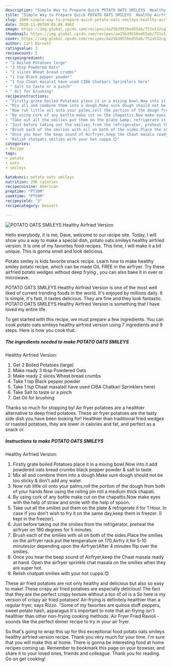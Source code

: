```yaml
---
description: "Simple Way to Prepare Quick POTATO OATS SMILEYS  Healthy Airfried Version"
title: "Simple Way to Prepare Quick POTATO OATS SMILEYS  Healthy Airfried Version"
slug: 1800-simple-way-to-prepare-quick-potato-oats-smileys-healthy-airfried-version
date: 2020-11-06T09:05:04.496Z
image: https://img-global.cpcdn.com/recipes/aa25b39556ed55ab/751x532cq70/potato-oats-smileys-healthy-airfried-version-recipe-main-photo.jpg
thumbnail: https://img-global.cpcdn.com/recipes/aa25b39556ed55ab/751x532cq70/potato-oats-smileys-healthy-airfried-version-recipe-main-photo.jpg
cover: https://img-global.cpcdn.com/recipes/aa25b39556ed55ab/751x532cq70/potato-oats-smileys-healthy-airfried-version-recipe-main-photo.jpg
author: Carl Barnett
ratingvalue: 3
reviewcount: 5
recipeingredient:
- "2 Boiled Potatoes large"
- "3 tbsp Powdered Oats"
- "2 slices Wheat bread crumbs"
- "1 tsp Black pepper powder"
- "1 tsp Chaat masalaI have used CIBA Chatkari Sprinklers here"
- " Salt to taste or a pinch"
- " Oil for brushing"
recipeinstructions:
- "Firstly grate boiled Potatoes place it in a mixing bowl.Now into it add powdered oats bread crumbs black pepper powder &amp; salt to taste."
- "Mix all and combine them into a dough.Make sure dough should not be too sticky &amp; don&#39;t add any water."
- "Now rub little oil onto your palms,roll the portion of the dough from both of your hands.Now using the rolling pin roll a medium thick chapati."
- "By using cork of any bottle make cut on the chapattis.Now make eyes with the help of straw and smile with the help of spoon."
- "Take out all the smilies put them on the plate &amp; refrigerate it for 1 Hour. In case if you don&#39;t wish to fry it on the same day,keep them in freezer. (I kept in the freezer)."
- "Just before taking out the smilies from the refrigerator, preheat the airfryer on 180 degrees for 5 minutes."
- "Brush each of the smilies with oil on both of the sides.Place the smilies on the airfryer rack.put the temperature on 170.Airfry it for 5-10 minutes(or depending upon the Airfryer)After 4 minutes flip over the smilies."
- "Once you hear the beep sound of Airfryer,keep the Chaat masala ready at hand. Open the airfryer sprinkle chat masala on the smilies when they are super hot."
- "Relish chatpati smilies with your hot cuppa.😊"
categories:
- Recipe
tags:
- potato
- oats
- smileys

katakunci: potato oats smileys 
nutrition: 296 calories
recipecuisine: American
preptime: "PT10M"
cooktime: "PT58M"
recipeyield: "3"
recipecategory: Dessert

---
```



![POTATO OATS SMILEYS 
Healthy Airfried Version](https://img-global.cpcdn.com/recipes/aa25b39556ed55ab/751x532cq70/potato-oats-smileys-healthy-airfried-version-recipe-main-photo.jpg)

Hello everybody, it is me, Dave, welcome to our recipe site. Today, I will show you a way to make a special dish, potato oats smileys 
healthy airfried version. It is one of my favorites food recipes. This time, I will make it a bit unique. This is gonna smell and look delicious.

Potato smiley is kids favorite snack recipe. Learn how to make healthy smiley potato recipe, which can be made OIL FREE in the airfryer. Try these airfried potato wedges without deep frying , you can also bake it in over or microwave.

POTATO OATS SMILEYS 
Healthy Airfried Version is one of the most well liked of current trending foods in the world. It's enjoyed by millions daily. It is simple, it's fast, it tastes delicious. They are fine and they look fantastic. POTATO OATS SMILEYS 
Healthy Airfried Version is something that I have loved my entire life.


To get started with this recipe, we must prepare a few ingredients. You can cook potato oats smileys 
healthy airfried version using 7 ingredients and 9 steps. Here is how you cook that.

<!--inarticleads1-->

##### The ingredients needed to make POTATO OATS SMILEYS 
Healthy Airfried Version:

1. Get 2 Boiled Potatoes (large)
1. Make ready 3 tbsp Powdered Oats
1. Make ready 2 slices Wheat bread crumbs
1. Take 1 tsp Black pepper powder
1. Take 1 tsp Chaat masala(I have used CIBA Chatkari Sprinklers here)
1. Take  Salt to taste or a pinch
1. Get  Oil for brushing


Thanks so much for stopping by! Air fryer potatoes are a healthier alternative to deep fried potatoes. These air fryer potatoes are the tasty side dish you have been looking for! Healthier than traditional fried wedges or roasted potatoes, they are lower in calories and fat, and perfect as a snack or. 

<!--inarticleads2-->

##### Instructions to make POTATO OATS SMILEYS 
Healthy Airfried Version:

1. Firstly grate boiled Potatoes place it in a mixing bowl.Now into it add powdered oats bread crumbs black pepper powder &amp; salt to taste.
1. Mix all and combine them into a dough.Make sure dough should not be too sticky &amp; don&#39;t add any water.
1. Now rub little oil onto your palms,roll the portion of the dough from both of your hands.Now using the rolling pin roll a medium thick chapati.
1. By using cork of any bottle make cut on the chapattis.Now make eyes with the help of straw and smile with the help of spoon.
1. Take out all the smilies put them on the plate &amp; refrigerate it for 1 Hour. In case if you don&#39;t wish to fry it on the same day,keep them in freezer. (I kept in the freezer).
1. Just before taking out the smilies from the refrigerator, preheat the airfryer on 180 degrees for 5 minutes.
1. Brush each of the smilies with oil on both of the sides.Place the smilies on the airfryer rack.put the temperature on 170.Airfry it for 5-10 minutes(or depending upon the Airfryer)After 4 minutes flip over the smilies.
1. Once you hear the beep sound of Airfryer,keep the Chaat masala ready at hand. Open the airfryer sprinkle chat masala on the smilies when they are super hot.
1. Relish chatpati smilies with your hot cuppa.😊


These air fried potatoes are not only healthy and delicious but also so easy to make! These crispy air fried potatoes are especially delicious! The fact that they are the perfect crispy texture without a ton of oil is a So here is my version of crispy air fried potatoes! Air-frying is definitely healthier than a regular fryer, says Rizzo. &#34;Some of my favorites are quinoa stuff peppers, sweet potato hash, asparagus It&#39;s important to note that air-frying isn&#39;t healthier than other non-frying cooking methods. Air Fryer Fried Ravioli - sounds like the perfect dinner recipe to try in your air fryer. 

So that's going to wrap this up for this exceptional food potato oats smileys 
healthy airfried version recipe. Thank you very much for your time. I'm sure that you will make this at home. There is gonna be interesting food at home recipes coming up. Remember to bookmark this page on your browser, and share it to your loved ones, friends and colleague. Thank you for reading. Go on get cooking!
